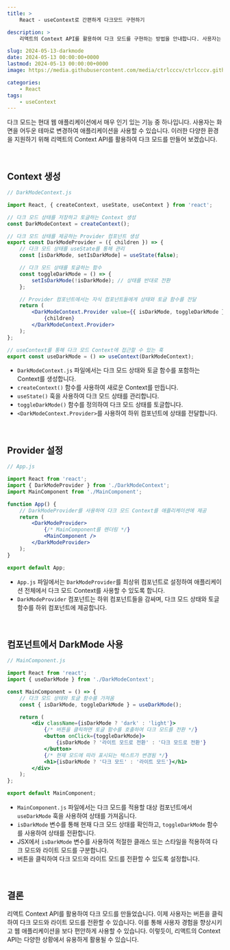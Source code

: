 ```yaml
---
title: >  
    React - useContext로 간편하게 다크모드 구현하기

description: >  
    리액트의 Context API를 활용하여 다크 모드를 구현하는 방법을 안내합니다. 사용자는 버튼을 클릭하여 테마를 라이트 모드와 다크 모드로 전환할 수 있습니다. 

slug: 2024-05-13-darkmode
date: 2024-05-13 00:00:00+0000
lastmod: 2024-05-13 00:00:00+0000
image: https://media.githubusercontent.com/media/ctrlcccv/ctrlcccv.github.io/master/assets/img/post/2024-05-13-darkmode.webp

categories:
    - React
tags:
    - useContext
---
```

다크 모드는 현대 웹 애플리케이션에서 매우 인기 있는 기능 중 하나입니다. 사용자는 화면을 어두운 테마로 변경하여 애플리케이션을 사용할 수 있습니다. 이러한 다양한 환경을 지원하기 위해 리액트의 Context API를 활용하여 다크 모드를 만들어 보겠습니다.   


<ins class="adsbygoogle"
     style="display:block; text-align:center;"
     data-ad-layout="in-article"
     data-ad-format="fluid"
     data-ad-client="ca-pub-8535540836842352"
     data-ad-slot="2974559225"></ins>
<script>
     (adsbygoogle = window.adsbygoogle || []).push({});
</script>

<br>

## Context 생성

```jsx
// DarkModeContext.js

import React, { createContext, useState, useContext } from 'react';

// 다크 모드 상태를 저장하고 토글하는 Context 생성
const DarkModeContext = createContext();

// 다크 모드 상태를 제공하는 Provider 컴포넌트 생성
export const DarkModeProvider = ({ children }) => {
    // 다크 모드 상태를 useState를 통해 관리
    const [isDarkMode, setIsDarkMode] = useState(false);

    // 다크 모드 상태를 토글하는 함수
    const toggleDarkMode = () => {
        setIsDarkMode(!isDarkMode); // 상태를 반대로 전환
    };

    // Provider 컴포넌트에서는 자식 컴포넌트들에게 상태와 토글 함수를 전달
    return (
        <DarkModeContext.Provider value={{ isDarkMode, toggleDarkMode }}>
            {children}
        </DarkModeContext.Provider>
    );
};

// useContext를 통해 다크 모드 Context에 접근할 수 있는 훅
export const useDarkMode = () => useContext(DarkModeContext);
```

- `DarkModeContext.js` 파일에서는 다크 모드 상태와 토글 함수를 포함하는 Context를 생성합니다.
- `createContext()` 함수를 사용하여 새로운 Context를 만듭니다.
- `useState()` 훅을 사용하여 다크 모드 상태를 관리합니다.
- `toggleDarkMode()` 함수를 정의하여 다크 모드 상태를 토글합니다.
- `<DarkModeContext.Provider>`를 사용하여 하위 컴포넌트에 상태를 전달합니다.

<br>

## Provider 설정

```jsx
// App.js

import React from 'react';
import { DarkModeProvider } from './DarkModeContext';
import MainComponent from './MainComponent';

function App() {
    // DarkModeProvider를 사용하여 다크 모드 Context를 애플리케이션에 제공
    return (
        <DarkModeProvider>
            {/* MainComponent를 렌더링 */}
            <MainComponent />
        </DarkModeProvider>
    );
}

export default App;
```
- `App.js` 파일에서는 `DarkModeProvider`를 최상위 컴포넌트로 설정하여 애플리케이션 전체에서 다크 모드 Context를 사용할 수 있도록 합니다.
- `DarkModeProvider` 컴포넌트는 하위 컴포넌트들을 감싸며, 다크 모드 상태와 토글 함수를 하위 컴포넌트에 제공합니다.


<ins class="adsbygoogle"
     style="display:block; text-align:center;"
     data-ad-layout="in-article"
     data-ad-format="fluid"
     data-ad-client="ca-pub-8535540836842352"
     data-ad-slot="2974559225"></ins>
<script>
     (adsbygoogle = window.adsbygoogle || []).push({});
</script>

<br>

## 컴포넌트에서 DarkMode 사용
```jsx
// MainComponent.js

import React from 'react';
import { useDarkMode } from './DarkModeContext';

const MainComponent = () => {
    // 다크 모드 상태와 토글 함수를 가져옴
    const { isDarkMode, toggleDarkMode } = useDarkMode();

    return (
        <div className={isDarkMode ? 'dark' : 'light'}>
            {/* 버튼을 클릭하면 토글 함수를 호출하여 다크 모드를 전환 */}
            <button onClick={toggleDarkMode}>
                {isDarkMode ? '라이트 모드로 전환' : '다크 모드로 전환'}
            </button>
            {/* 현재 모드에 따라 표시되는 텍스트가 변경됨 */}
            <h1>{isDarkMode ? '다크 모드' : '라이트 모드'}</h1>
        </div>
    );
};

export default MainComponent;
```
- `MainComponent.js` 파일에서는 다크 모드를 적용할 대상 컴포넌트에서 `useDarkMode` 훅을 사용하여 상태를 가져옵니다.
- `isDarkMode` 변수를 통해 현재 다크 모드 상태를 확인하고, `toggleDarkMode` 함수를 사용하여 상태를 전환합니다.
- JSX에서 `isDarkMode` 변수를 사용하여 적절한 클래스 또는 스타일을 적용하여 다크 모드와 라이트 모드를 구분합니다.
- 버튼을 클릭하여 다크 모드와 라이트 모드를 전환할 수 있도록 설정합니다.

<br>

## 결론
리액트 Context API를 활용하여 다크 모드를 만들었습니다. 이제 사용자는 버튼을 클릭하여 다크 모드와 라이트 모드를 전환할 수 있습니다. 이를 통해 사용자 경험을 향상시키고 웹 애플리케이션을 보다 편안하게 사용할 수 있습니다. 이렇듯이, 리액트의 Context API는 다양한 상황에서 유용하게 활용될 수 있습니다.   